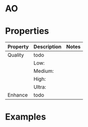 # AO


# Properties


| Property | Description | Notes | 
| -------- | ----------- | ----- |
| Quality | todo | |
| | Low: <desc> | |
| | Medium: <desc> | |
| | High: <desc> | |
| | Ultra: <desc> | |
| Enhance | todo | |




# Examples
